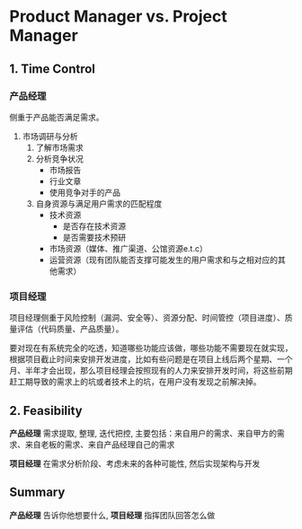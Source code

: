 # Product Manager vs. Project Manager

## 1. Time Control

### 产品经理

侧重于产品能否满足需求。

1. 市场调研与分析
    1. 了解市场需求
    2. 分析竞争状况
        - 市场报告
        - 行业文章
        - 使用竞争对手的产品
    3. 自身资源与满足用户需求的匹配程度
        - 技术资源
            - 是否存在技术资源
            - 是否需要技术预研
        - 市场资源（媒体、推广渠道、公馆资源e.t.c）
        - 运营资源（现有团队能否支撑可能发生的用户需求和与之相对应的其他需求）

### 项目经理

项目经理侧重于风险控制（漏洞、安全等）、资源分配、时间管控（项目进度）、质量评估（代码质量、产品质量）。

要对现在有系统完全的吃透，知道哪些功能应该做，哪些功能不需要现在就实现，根据项目截止时间来安排开发进度，比如有些问题是在项目上线后两个星期、一个月、半年才会出现，那么项目经理会按照现有的人力来安排开发时间，将这些前期赶工期导致的需求上的坑或者技术上的坑，在用户没有发现之前解决掉。

## 2. Feasibility

**产品经理** 需求提取, 整理, 迭代把控, 主要包括：来自用户的需求、来自甲方的需求、来自老板的需求、来自产品经理自己的需求

**项目经理** 在需求分析阶段、考虑未来的各种可能性, 然后实现架构与开发

## Summary

**产品经理** 告诉你他想要什么, **项目经理** 指挥团队回答怎么做